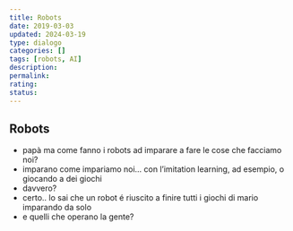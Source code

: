 ```yaml
---
title: Robots
date: 2019-03-03
updated: 2024-03-19
type: dialogo
categories: []
tags: [robots, AI]
description: 
permalink: 
rating: 
status:
---
```

## Robots

- papà ma come fanno i robots ad imparare a fare le cose che facciamo noi?
- imparano come impariamo noi... con l’imitation learning, ad esempio, o giocando a dei giochi
- davvero?
- certo.. lo sai che un robot é riuscito a finire tutti i giochi di mario imparando da solo
- e quelli che operano la gente?
